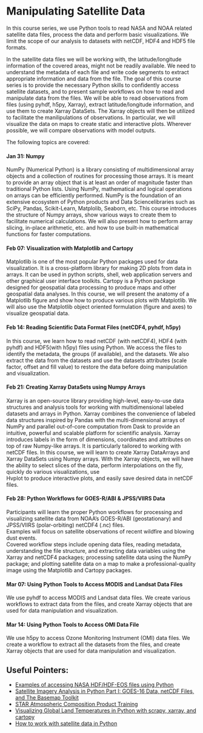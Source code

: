 # Manipulating Satellite Data

In this course series, we use Python tools to read NASA and NOAA related satellite data files,
process the data and perform basic visualizations.
We limit the scope of our analysis to datasets with netCDF, HDF4 and HDF5
file formats. 

In the satellite data files we will be working with, the latitude/longitude
information of the covered areas, might not be readily available.
We need to understand the metadata of each file and write code
segments to extract appropriate information and data from the file.
The goal of this course series is to provide the necessary Python skills
to confidently access satellite datasets, and to present sample workflows on how to
read and manipulate data from the files.
We will be able to read observations from files
(using pyhdf, h5py, Xarray), extract latitude/longitude information,
and use them to create Xarray DataSets.
The Xarray objects will then be utilized to facilitate the manilipulations of observations.
In particular, we will visualize the data on maps to create static and interactive plots.
Wherever possible, we will compare observations with model outputs.

The following topics are covered:

#### Jan 31: Numpy

NumPy (Numerical Python) is a library consisting of multidimensional array objects and a 
collection of routines for processing those arrays. 
It is meant to provide an array object that is at least an order of magnitude faster than 
traditional Python lists. 
Using NumPy, mathematical and logical operations on arrays can be efficiently performed. 
NumPy is the foundation of an extensive ecosystem of Python products and Data Sciencelibraries
such as SciPy, Pandas, Scikit-Learn, Matplolib, Seaborn, etc.
This course introduces the structure of Numpy arrays, show various ways to create them 
to facilitate numerical calculations. We will also present how to perform array slicing, 
in-place arithmetic, etc. and how to use built-in mathematical functions for faster computations.

#### Feb 07: Visualization with Matplotlib and Cartopy

Matplotlib is one of the most popular Python packages used for data visualization. 
It is a cross-platform library for making 2D plots from data in arrays. 
It can be used in python scripts, shell, web application servers and other 
graphical user interface toolkits. 
Cartopy is a Python package designed for geospatial data processing to produce 
maps and other geospatial data analyses.
In this course, we will present the anatomy of a Matplotlib figure and show how to 
produce various plots with Matplotlib.
We will also use the Matplotlib object oriented formulation (figure and axes)
to visualize geospatial data.

#### Feb 14: Reading Scientific Data Format Files (netCDF4, pyhdf, h5py)

In this course, we learn how to read netCDF (with netCDF4), 
HDF4 (with pyhdf) and HDF5(with h5py) files using Python.
We access the files to identify the metadata, the groups (if available),
and the datasets. 
We also extract the data from the datasets and use the datasets attributes
(scale factor, offset and fill value) to restore the data before doing
manipulation and visualization.

#### Feb 21: Creating Xarray DataSets using Numpy Arrays

Xarray is an open-source library providing high-level, easy-to-use data structures 
and analysis tools for working with multidimensional labeled datasets and arrays in Python. 
Xarray combines the convenience of labeled data structures inspired by Pandas 
with the multi-dimensional arrays of NumPy and parallel out-of-core computation from Dask 
to provide an intuitive, powerful and scalable platform for scientific analysis. 
Xarray introduces labels in the form of dimensions, coordinates and attributes on top of 
raw Numpy-like arrays. It is particularly tailored to working with netCDF files.
In this course, we will learn to create Xarray DataArrays and Xarray DataSets
using Numpy arrays.
With the Xarray objects, we will have the ability to select slices of the data,
perform interpolations on the fly, quickly do various visualizations, use  
Hvplot to produce interactive plots, and easily save desired data in netCDF files.


#### Feb 28: Python Workflows for GOES-R/ABI & JPSS/VIIRS Data

Participants will learn the proper Python workflows for processing and visualizing 
satellite data from NOAA’s GOES-R/ABI (geostationary) and 
JPSS/VIIRS (polar-orbiting) netCDF4 (.nc) files.  
Examples will focus on satellite observations of recent wildfire and blowing dust events.  
Covered workflow steps include opening data files, reading metadata, understanding 
the file structure, and extracting data variables using the Xarray and netCDF4 packages; 
processing satellite data using the NumPy package; and plotting satellite data on a map 
to make a professional-quality image using the Matplotlib and Cartopy packages.


#### Mar 07: Using Python Tools to Access MODIS and Landsat Data Files

We use pyhdf to access MODIS and Landsat data files.
We create various workflows to extract data from the files, 
and create Xarray objects that are used for data manipulation and visualization.

#### Mar 14: Using Python Tools to Access OMI Data File

We use h5py to access Ozone Monitoring Instrument (OMI) data files.
We create a workflow to extract all the datasets from the files, 
and create Xarray objects that are used for data manipulation and visualization.


## Useful Pointers:

- [Examples of accessing NASA HDF/HDF-EOS files using Python](https://hdfeos.org/zoo/index_openLaRC_Examples.php)
- [Satellite Imagery Analysis in Python Part I: GOES-16 Data, netCDF Files, and The Basemap Toolkit](https://makersportal.com/blog/2019/7/8/satellite-imagery-analysis-in-python-part-i-goes-16-data-netcdf-files-and-the-basemap-toolkit)
- [STAR Atmospheric Composition Product Training](https://www.star.nesdis.noaa.gov/atmospheric-composition-training/)
- [Visualizing Global Land Temperatures in Python with scrapy, xarray, and cartopy](https://cbrownley.wordpress.com/category/python/)
- [How to work with satellite data in Python](https://coastwatch.gitbook.io/satellite-course/tutorials/python-tutorial/1.-how-to-work-with-satellite-data-in-python)



